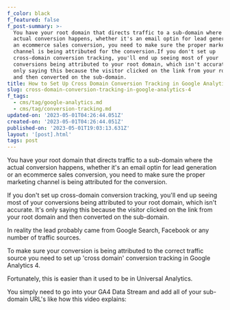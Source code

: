 ```yaml
---
f_color: black
f_featured: false
f_post-summary: >-
  You have your root domain that directs traffic to a sub-domain where the
  actual conversion happens, whether it's an email optin for lead generation or
  an ecommerce sales conversion, you need to make sure the proper marketing
  channel is being attributed for the conversion.If you don't set up
  cross-domain conversion tracking, you'll end up seeing most of your
  conversions being attributed to your root domain, which isn't accurate. It's
  only saying this because the visitor clicked on the link from your root domain
  and then converted on the sub-domain.
title: How to Set Up Cross Domain Conversion Tracking in Google Analytics 4 (GA4)
slug: cross-domain-conversion-tracking-in-google-analytics-4
f_tags:
  - cms/tag/google-analytics.md
  - cms/tag/conversion-tracking.md
updated-on: '2023-05-01T04:26:44.051Z'
created-on: '2023-05-01T04:26:44.051Z'
published-on: '2023-05-01T19:03:13.631Z'
layout: '[post].html'
tags: post
---
```


You have your root domain that directs traffic to a sub-domain where the actual conversion happens, whether it's an email optin for lead generation or an ecommerce sales conversion, you need to make sure the proper marketing channel is being attributed for the conversion.

If you don't set up cross-domain conversion tracking, you'll end up seeing most of your conversions being attributed to your root domain, which isn't accurate. It's only saying this because the visitor clicked on the link from your root domain and then converted on the sub-domain.

In reality the lead probably came from Google Search, Facebook or any number of traffic sources.

To make sure your conversion is being attributed to the correct traffic source you need to set up 'cross domain' conversion tracking in Google Analytics 4.

Fortunately, this is easier than it used to be in Universal Analytics.

You simply need to go into your GA4 Data Stream and add all of your sub-domain URL's like how this video explains:
